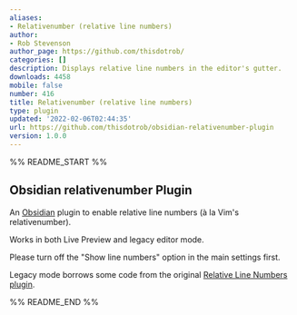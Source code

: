 ```yaml
---
aliases:
- Relativenumber (relative line numbers)
author:
- Rob Stevenson
author_page: https://github.com/thisdotrob/
categories: []
description: Displays relative line numbers in the editor's gutter.
downloads: 4458
mobile: false
number: 416
title: Relativenumber (relative line numbers)
type: plugin
updated: '2022-02-06T02:44:35'
url: https://github.com/thisdotrob/obsidian-relativenumber-plugin
version: 1.0.0
---
```


%% README_START %%

## Obsidian relativenumber Plugin

An [Obsidian](https://obsidian.md/) plugin to enable relative line numbers (à la Vim's
relativenumber).

Works in both Live Preview and legacy editor mode.

Please turn off the "Show line numbers" option in the main settings first.

Legacy mode borrows some code from the original [Relative Line Numbers plugin](https://github.com/nadavspi/obsidian-relative-line-numbers).


%% README_END %%